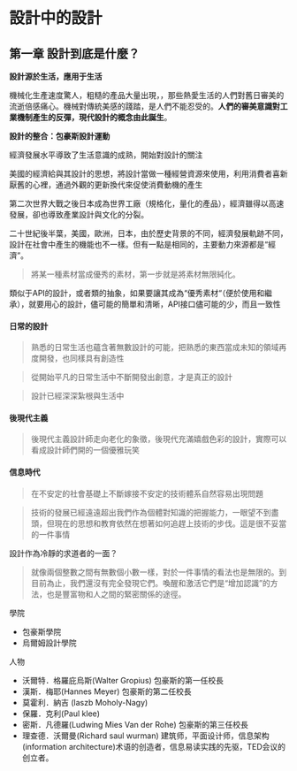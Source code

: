 設計中的設計
=======================

## 第一章  設計到底是什麼？

**設計源於生活，應用于生活**

機械化生產速度驚人，粗糙的產品大量出現，，那些熱愛生活的人們對舊日審美的流逝倍感痛心。機械對傳統美感的踐踏，是人們不能忍受的。**人們的審美意識對工業機制產生的反彈，現代設計的概念由此誕生**。
	
**設計的整合：包豪斯設計運動**

經濟發展水平導致了生活意識的成熟，開始對設計的關注

美國的經濟給與其設計的思想，將設計當做一種經營資源來使用，利用消費者喜新厭舊的心裡，通過外觀的更新換代來促使消費動機的產生

第二次世界大戰之後日本成為世界工廠（規格化，量化的產品），經濟雖得以高速發展，卻也導致產業設計與文化的分裂。

二十世紀後半葉，美國，歐洲，日本，由於歷史背景的不同，經濟發展軌跡不同，設計在社會中產生的機能也不一樣。但有一點是相同的，主要動力來源都是“經濟”。


> 將某一種素材當成優秀的素材，第一步就是將素材無限純化。

類似于API的設計，或者類的抽象，如果要讓其成為“優秀素材“（便於使用和繼承），就要用心的設計，儘可能的簡單和清晰，API接口儘可能的少，而且一致性

#### 日常的設計

> 熟悉的日常生活也蘊含著無數設計的可能，把熟悉的東西當成未知的領域再度開發，也同樣具有創造性

> 從開始平凡的日常生活中不斷開發出創意，才是真正的設計

> 設計已經深深紮根與生活中

#### 後現代主義

> 後現代主義設計師走向老化的象徵，後現代充滿嬉戲色彩的設計，實際可以看成設計師們開的一個優雅玩笑

#### 信息時代

> 在不安定的社會基礎上不斷嫁接不安定的技術體系自然容易出現問題

> 技術的發展已經遠遠超出我們作為個體對知識的把握能力，一眼望不到盡頭，但現在的思想和教育依然在想著如何追趕上技術的步伐。這是很不妥當的一件事情

設計作為冷靜的求道者的一面？

> 就像兩個整數之間有無數個小數一樣，對於一件事情的看法也是無限的。到目前為止，我們還沒有完全發現它們。喚醒和激活它們是“增加認識”的方法，也是豐富物和人之間的緊密關係的途徑。





學院

- 包豪斯學院
- 烏爾姆設計學院

人物

- 沃爾特．格羅庇烏斯(Walter Gropius) 包豪斯的第一任校長
- 漢斯．梅耶(Hannes Meyer) 包豪斯的第二任校長
- 莫霍利．納吉 (laszb Moholy-Nagy)
- 保羅．克利(Paul klee)
- 密斯．凡德羅(Ludwing Mies Van der Rohe) 包豪斯的第三任校長
- 理查德．沃爾曼(Richard saul wurman) 建筑师，平面设计师，信息架构(information architecture)术语的创造者，信息易读实践的先驱，TED会议的创立者。